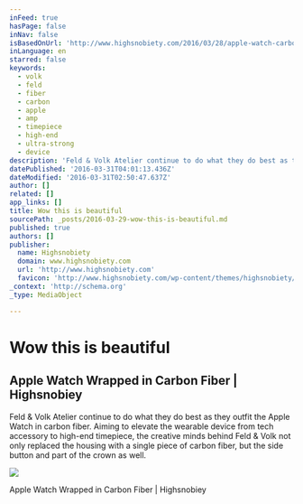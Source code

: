 ```yaml
---
inFeed: true
hasPage: false
inNav: false
isBasedOnUrl: 'http://www.highsnobiety.com/2016/03/28/apple-watch-carbon-fiber-feld-volk/'
inLanguage: en
starred: false
keywords:
  - volk
  - feld
  - fiber
  - carbon
  - apple
  - amp
  - timepiece
  - high-end
  - ultra-strong
  - device
description: 'Feld & Volk Atelier continue to do what they do best as they outfit the Apple Watch in carbon fiber. Aiming to elevate the wearable device from tech accessory to high-end timepiece, the creative minds behind Feld & Volk not only replaced the housing with a single piece of carbon fiber, but the side button and part of the crown as well.'
datePublished: '2016-03-31T04:01:13.436Z'
dateModified: '2016-03-31T02:50:47.637Z'
author: []
related: []
app_links: []
title: Wow this is beautiful
sourcePath: _posts/2016-03-29-wow-this-is-beautiful.md
published: true
authors: []
publisher:
  name: Highsnobiety
  domain: www.highsnobiety.com
  url: 'http://www.highsnobiety.com'
  favicon: 'http://www.highsnobiety.com/wp-content/themes/highsnobiety/favicons/favicon-16x16.png'
_context: 'http://schema.org'
_type: MediaObject

---
```

# Wow this is beautiful

<article style=""><h1>Apple Watch Wrapped in Carbon Fiber | Highsnobiey</h1><p>Feld &amp; Volk Atelier continue to do what they do best as they outfit the Apple Watch in carbon fiber. Aiming to elevate the wearable device from tech accessory to high-end timepiece, the creative minds behind Feld &amp; Volk not only replaced the housing with a single piece of carbon fiber, but the side button and part of the crown as well.</p><img src="http://static.highsnobiety.com/wp-content/uploads/2016/03/28164146/apple-watch-carbon-feld-volk-0.jpg" /></article>

Apple Watch Wrapped in Carbon Fiber | Highsnobiey
